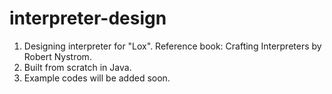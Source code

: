 # interpreter-design

1. Designing interpreter for "Lox". Reference book: Crafting Interpreters by Robert Nystrom.
2. Built from scratch in Java.
3. Example codes will be added soon.
